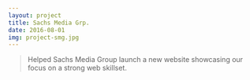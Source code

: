 ```yaml
---
layout: project
title: Sachs Media Grp.
date: 2016-08-01
img: project-smg.jpg
---
```


> Helped Sachs Media Group launch a new website showcasing our focus on a strong web skillset.
